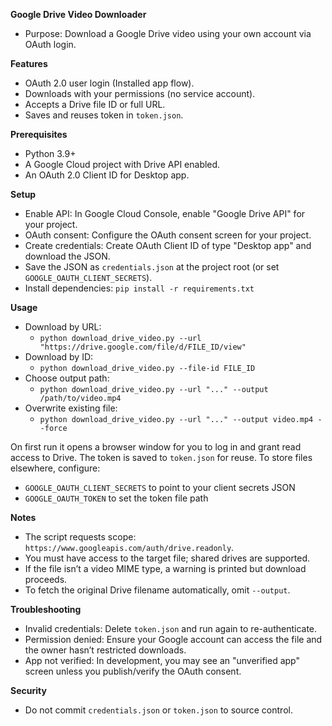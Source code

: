 **Google Drive Video Downloader**
- Purpose: Download a Google Drive video using your own account via OAuth login.

**Features**
- OAuth 2.0 user login (Installed app flow).
- Downloads with your permissions (no service account).
- Accepts a Drive file ID or full URL.
- Saves and reuses token in `token.json`.

**Prerequisites**
- Python 3.9+
- A Google Cloud project with Drive API enabled.
- An OAuth 2.0 Client ID for Desktop app.

**Setup**
- Enable API: In Google Cloud Console, enable "Google Drive API" for your project.
- OAuth consent: Configure the OAuth consent screen for your project.
- Create credentials: Create OAuth Client ID of type "Desktop app" and download the JSON.
- Save the JSON as `credentials.json` at the project root (or set `GOOGLE_OAUTH_CLIENT_SECRETS`).
- Install dependencies: `pip install -r requirements.txt`

**Usage**
- Download by URL:
  - `python download_drive_video.py --url "https://drive.google.com/file/d/FILE_ID/view"`
- Download by ID:
  - `python download_drive_video.py --file-id FILE_ID`
- Choose output path:
  - `python download_drive_video.py --url "..." --output /path/to/video.mp4`
- Overwrite existing file:
  - `python download_drive_video.py --url "..." --output video.mp4 --force`

On first run it opens a browser window for you to log in and grant read access to Drive. The token is saved to `token.json` for reuse. To store files elsewhere, configure:
- `GOOGLE_OAUTH_CLIENT_SECRETS` to point to your client secrets JSON
- `GOOGLE_OAUTH_TOKEN` to set the token file path

**Notes**
- The script requests scope: `https://www.googleapis.com/auth/drive.readonly`.
- You must have access to the target file; shared drives are supported.
- If the file isn’t a video MIME type, a warning is printed but download proceeds.
- To fetch the original Drive filename automatically, omit `--output`.

**Troubleshooting**
- Invalid credentials: Delete `token.json` and run again to re-authenticate.
- Permission denied: Ensure your Google account can access the file and the owner hasn’t restricted downloads.
- App not verified: In development, you may see an "unverified app" screen unless you publish/verify the OAuth consent.

**Security**
- Do not commit `credentials.json` or `token.json` to source control.


